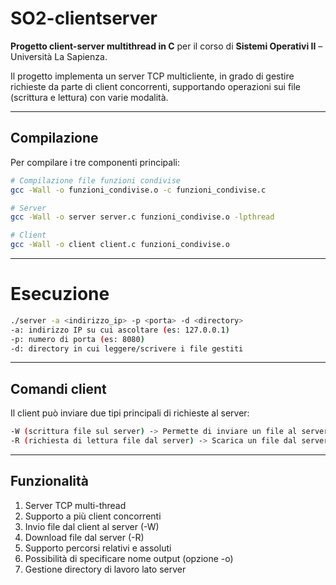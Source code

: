 # SO2-clientserver

**Progetto client-server multithread in C** per il corso di **Sistemi Operativi II** – Università La Sapienza.

Il progetto implementa un server TCP multicliente, in grado di gestire richieste da parte di client concorrenti, supportando operazioni sui file (scrittura e lettura) con varie modalità.

---

## Compilazione

Per compilare i tre componenti principali:

```bash
# Compilazione file funzioni condivise
gcc -Wall -o funzioni_condivise.o -c funzioni_condivise.c

# Server
gcc -Wall -o server server.c funzioni_condivise.o -lpthread

# Client
gcc -Wall -o client client.c funzioni_condivise.o
```
---

# Esecuzione
```bash
./server -a <indirizzo_ip> -p <porta> -d <directory>
-a: indirizzo IP su cui ascoltare (es: 127.0.0.1)
-p: numero di porta (es: 8080)
-d: directory in cui leggere/scrivere i file gestiti
```
---
## Comandi client
Il client può inviare due tipi principali di richieste al server:
```bash
-W (scrittura file sul server) -> Permette di inviare un file al server.
-R (richiesta di lettura file dal server) -> Scarica un file dal server.
```
---

## Funzionalità
1) Server TCP multi-thread
2) Supporto a più client concorrenti
3) Invio file dal client al server (-W)
4) Download file dal server (-R)
5) Supporto percorsi relativi e assoluti
6) Possibilità di specificare nome output (opzione -o)
7) Gestione directory di lavoro lato server

